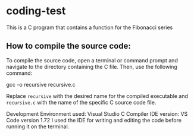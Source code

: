 # coding-test
This is a C program that contains a function for the Fibonacci series

How to compile the source code:
-------------
To compile the source code, open a terminal or command prompt and navigate to the directory containing the C file. Then, use the following command:

gcc -o recursive recursive.c

Replace `recursive` with the desired name for the compiled executable and `recursive.c` with the name of the specific C source code file.

Development Environment used: Visual Studio C Compiler
IDE version: VS Code version 1.72
I used the IDE for writing and editing the code before running it on the terminal.

